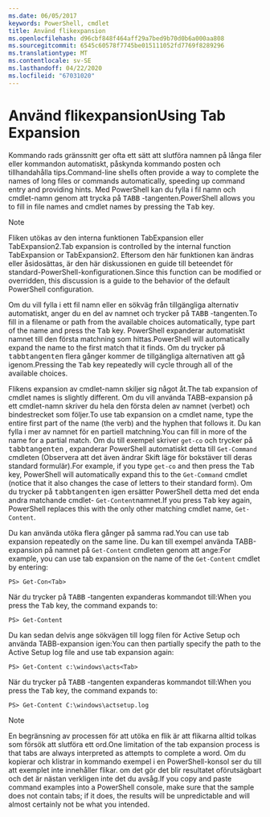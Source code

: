 ```yaml
---
ms.date: 06/05/2017
keywords: PowerShell, cmdlet
title: Använd flikexpansion
ms.openlocfilehash: d96cbf848f464aff29a7bed9b70d0b6a000aa808
ms.sourcegitcommit: 6545c60578f7745be015111052fd7769f8289296
ms.translationtype: MT
ms.contentlocale: sv-SE
ms.lasthandoff: 04/22/2020
ms.locfileid: "67031020"
---
```

# <a name="using-tab-expansion"></a><span data-ttu-id="5c1b2-103">Använd flikexpansion</span><span class="sxs-lookup"><span data-stu-id="5c1b2-103">Using Tab Expansion</span></span>

<span data-ttu-id="5c1b2-104">Kommando rads gränssnitt ger ofta ett sätt att slutföra namnen på långa filer eller kommandon automatiskt, påskynda kommando posten och tillhandahålla tips.</span><span class="sxs-lookup"><span data-stu-id="5c1b2-104">Command-line shells often provide a way to complete the names of long files or commands automatically, speeding up command entry and providing hints.</span></span> <span data-ttu-id="5c1b2-105">Med PowerShell kan du fylla i fil namn och cmdlet-namn genom att trycka på <kbd>TABB</kbd> -tangenten.</span><span class="sxs-lookup"><span data-stu-id="5c1b2-105">PowerShell allows you to fill in file names and cmdlet names by pressing the <kbd>Tab</kbd> key.</span></span>

> [!NOTE]
> <span data-ttu-id="5c1b2-106">Fliken utökas av den interna funktionen TabExpansion eller TabExpansion2.</span><span class="sxs-lookup"><span data-stu-id="5c1b2-106">Tab expansion is controlled by the internal function TabExpansion or TabExpansion2.</span></span> <span data-ttu-id="5c1b2-107">Eftersom den här funktionen kan ändras eller åsidosättas, är den här diskussionen en guide till beteendet för standard-PowerShell-konfigurationen.</span><span class="sxs-lookup"><span data-stu-id="5c1b2-107">Since this function can be modified or overridden, this discussion is a guide to the behavior of the default PowerShell configuration.</span></span>

<span data-ttu-id="5c1b2-108">Om du vill fylla i ett fil namn eller en sökväg från tillgängliga alternativ automatiskt, anger du en del av namnet och trycker på <kbd>TABB</kbd> -tangenten.</span><span class="sxs-lookup"><span data-stu-id="5c1b2-108">To fill in a filename or path from the available choices automatically, type part of the name and press the <kbd>Tab</kbd> key.</span></span> <span data-ttu-id="5c1b2-109">PowerShell expanderar automatiskt namnet till den första matchning som hittas.</span><span class="sxs-lookup"><span data-stu-id="5c1b2-109">PowerShell will automatically expand the name to the first match that it finds.</span></span> <span data-ttu-id="5c1b2-110">Om du trycker på <kbd>tabbtangenten</kbd> flera gånger kommer de tillgängliga alternativen att gå igenom.</span><span class="sxs-lookup"><span data-stu-id="5c1b2-110">Pressing the <kbd>Tab</kbd> key repeatedly will cycle through all of the available choices.</span></span>

<span data-ttu-id="5c1b2-111">Flikens expansion av cmdlet-namn skiljer sig något åt.</span><span class="sxs-lookup"><span data-stu-id="5c1b2-111">The tab expansion of cmdlet names is slightly different.</span></span> <span data-ttu-id="5c1b2-112">Om du vill använda TABB-expansion på ett cmdlet-namn skriver du hela den första delen av namnet (verbet) och bindestrecket som följer.</span><span class="sxs-lookup"><span data-stu-id="5c1b2-112">To use tab expansion on a cmdlet name, type the entire first part of the name (the verb) and the hyphen that follows it.</span></span> <span data-ttu-id="5c1b2-113">Du kan fylla i mer av namnet för en partiell matchning.</span><span class="sxs-lookup"><span data-stu-id="5c1b2-113">You can fill in more of the name for a partial match.</span></span> <span data-ttu-id="5c1b2-114">Om du till exempel skriver `get-co` och trycker på <kbd>tabbtangenten</kbd> , expanderar PowerShell automatiskt detta till `Get-Command` cmdleten (Observera att det även ändrar Skift läge för bokstäver till deras standard formulär).</span><span class="sxs-lookup"><span data-stu-id="5c1b2-114">For example, if you type `get-co` and then press the <kbd>Tab</kbd> key, PowerShell will automatically expand this to the `Get-Command` cmdlet (notice that it also changes the case of letters to their standard form).</span></span> <span data-ttu-id="5c1b2-115">Om du trycker på <kbd>tabbtangenten</kbd> igen ersätter PowerShell detta med det enda andra matchande cmdlet- `Get-Content`namnet.</span><span class="sxs-lookup"><span data-stu-id="5c1b2-115">If you press <kbd>Tab</kbd> key again, PowerShell replaces this with the only other matching cmdlet name, `Get-Content`.</span></span>

<span data-ttu-id="5c1b2-116">Du kan använda utöka flera gånger på samma rad.</span><span class="sxs-lookup"><span data-stu-id="5c1b2-116">You can use tab expansion repeatedly on the same line.</span></span> <span data-ttu-id="5c1b2-117">Du kan till exempel använda TABB-expansion på namnet på `Get-Content` cmdleten genom att ange:</span><span class="sxs-lookup"><span data-stu-id="5c1b2-117">For example, you can use tab expansion on the name of the `Get-Content` cmdlet by entering:</span></span>

```
PS> Get-Con<Tab>
```

<span data-ttu-id="5c1b2-118">När du trycker på <kbd>TABB</kbd> -tangenten expanderas kommandot till:</span><span class="sxs-lookup"><span data-stu-id="5c1b2-118">When you press the <kbd>Tab</kbd> key, the command expands to:</span></span>

```
PS> Get-Content
```

<span data-ttu-id="5c1b2-119">Du kan sedan delvis ange sökvägen till logg filen för Active Setup och använda TABB-expansion igen:</span><span class="sxs-lookup"><span data-stu-id="5c1b2-119">You can then partially specify the path to the Active Setup log file and use tab expansion again:</span></span>

```
PS> Get-Content c:\windows\acts<Tab>
```

<span data-ttu-id="5c1b2-120">När du trycker på <kbd>TABB</kbd> -tangenten expanderas kommandot till:</span><span class="sxs-lookup"><span data-stu-id="5c1b2-120">When you press the <kbd>Tab</kbd> key, the command expands to:</span></span>

```
PS> Get-Content C:\windows\actsetup.log
```

> [!NOTE]
> <span data-ttu-id="5c1b2-121">En begränsning av processen för att utöka en flik är att flikarna alltid tolkas som försök att slutföra ett ord.</span><span class="sxs-lookup"><span data-stu-id="5c1b2-121">One limitation of the tab expansion process is that tabs are always interpreted as attempts to complete a word.</span></span> <span data-ttu-id="5c1b2-122">Om du kopierar och klistrar in kommando exempel i en PowerShell-konsol ser du till att exemplet inte innehåller flikar. om det gör det blir resultatet oförutsägbart och det är nästan verkligen inte det du avsåg.</span><span class="sxs-lookup"><span data-stu-id="5c1b2-122">If you copy and paste command examples into a PowerShell console, make sure that the sample does not contain tabs; if it does, the results will be unpredictable and will almost certainly not be what you intended.</span></span>
